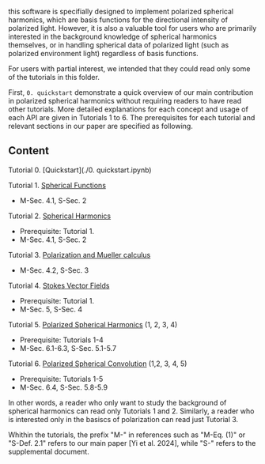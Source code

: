 this software is specifially designed to implement polarized spherical harmonics, which are basis functions for the directional intensity of polarized light. However, it is also a valuable tool for users who are primarily interested in the background knowledge of spherical harmonics themselves, or in handling spherical data of polarized light (such as polarized environment light) regardless of basis functions.

For users with partial interest, we intended that they could read only some of the tutorials in this folder.

First, `0. quickstart` demonstrate a quick overview of our main contribution in polarized spherical harmonics without requiring readers to have read other tutorials. More detailed explanations for each concept and usage of each API are given in Tutorials 1 to 6. The prerequisites for each tutorial and relevant sections in our paper are specified as following.

## Content

Tutorial 0. [Quickstart](./0. quickstart.ipynb)

Tutorial 1. [Spherical Functions](1_spherical_functions.ipynb)

* M-Sec. 4.1, S-Sec. 2

Tutorial 2. [Spherical Harmonics](2_spherical_harmonics.ipynb) 

* Prerequisite: Tutorial 1.
* M-Sec. 4.1, S-Sec. 2

Tutorial 3. [Polarization and Mueller calculus](3_polarization.ipynb)

* M-Sec. 4.2, S-Sec. 3

Tutorial 4. [Stokes Vector Fields](4_Stokes_vector_fields.ipynb)

* Prerequisite: Tutorial 1.
* M-Sec. 5, S-Sec. 4

Tutorial 5. [Polarized Spherical Harmonics](5_polarized_spherical_harmonics.ipynb) (1, 2, 3, 4)

* Prerequisite: Tutorials 1-4
* M-Sec. 6.1-6.3, S-Sec. 5.1-5.7

Tutorial 6. [Polarized Spherical Convolution](6_polarized_spherical_convolution.ipynb) (1,2, 3, 4, 5)

* Prerequisite: Tutorials 1-5
* M-Sec. 6.4, S-Sec. 5.8-5.9

In other words, a reader who only want to study the background of spherical harmonics can read only Tutorials 1 and 2. Similarly, a reader who is interested only in the basiscs of polarization can read just Tutorial 3.


Whithin the tutorials, the prefix "M-" in references such as "M-Eq. (1)" or "S-Def. 2.1" refers to our main paper [Yi et al. 2024], while "S-" refers to the supplemental document.
